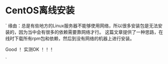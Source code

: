 # CentOS离线安装

`
缘由：总是有些地方的Linux服务器不能够使用网络，所以很多安装包是无法安装的，因为当中会有很多的依赖需要靠网络才行。
这篇文章提供了一种思路，在线时下载所有rpm包和依赖，然后到没有网络的机器上进行安装。

Good ！
实测OK ！！！


`

